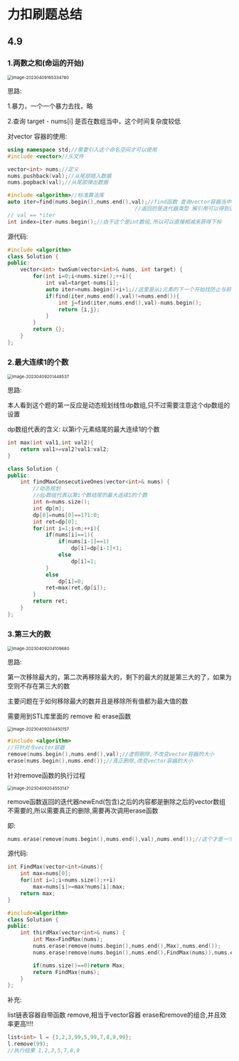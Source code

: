 # 力扣刷题总结

## 4.9

### 1.两数之和(命运的开始)

<img src="C:\Users\XiaoLuBan\AppData\Roaming\Typora\typora-user-images\image-20230409195334780.png" alt="image-20230409195334780" style="zoom:67%;" />

思路:

1.暴力，一个一个暴力去找，略

2.查询 target - nums[i] 是否在数组当中，这个时间复杂度较低

对vector 容器的使用:

```c++
using namespace std;//需要引入这个命名空间才可以使用
#include <vector>//头文件

vector<int> nums;//定义
nums.pushback(val);//从尾部插入数据
nums.popback(val);//从尾部弹出数据

#include <algorithm>//标准算法库
auto iter=find(nums.begin(),nums.end(),val);//find函数 查询vector容器当中是否存在相应的值
										//返回的是迭代器类型 解引用可以得到该下标的值
// val == *iter
int index=iter-nums.begin();//由于这个是int数组,所以可以直接相减来获得下标
```

源代码:

```c++
#include <algorithm>
class Solution {
public:
    vector<int> twoSum(vector<int>& nums, int target) {
        for(int i=0;i<nums.size();++i){
            int val=target-nums[i];
            auto iter=nums.begin()+i+1;//这里是从i元素的下一个开始找防止与前面的重复
            if(find(iter,nums.end(),val)!=nums.end()){
                int j=find(iter,nums.end(),val)-nums.begin();
                return {i,j};
            }
        }
        return {};
    }
};
```

### 2.最大连续1的个数

<img src="C:\Users\XiaoLuBan\AppData\Roaming\Typora\typora-user-images\image-20230409201448537.png" alt="image-20230409201448537" style="zoom:67%;" />

思路:

本人看到这个题的第一反应是动态规划线性dp数组,只不过需要注意这个dp数组的设置

dp数组代表的含义: 以第i个元素结尾的最大连续1的个数

```c++
int max(int val1,int val2){
    return val1>=val2?val1:val2;
}

class Solution {
public:
    int findMaxConsecutiveOnes(vector<int>& nums) {
        //动态规划
        //dp数组代表以第i个数结尾的最大连续1的个数
        int n=nums.size();
        int dp[n];
        dp[0]=nums[0]==1?1:0;
        int ret=dp[0];
        for(int i=1;i<n;++i){
            if(nums[i]==1){
                if(nums[i-1]==1)
                    dp[i]=dp[i-1]+1;
                else
                    dp[i]=1;
            }
            else
                dp[i]=0;
            ret=max(ret,dp[i]);
        }
        return ret;
    }
};
```

### 3.第三大的数

<img src="C:\Users\XiaoLuBan\AppData\Roaming\Typora\typora-user-images\image-20230409204109680.png" alt="image-20230409204109680" style="zoom:67%;" />

思路:

第一次移除最大的，第二次再移除最大的，剩下的最大的就是第三大的了，如果为空则不存在第三大的数

主要问题在于如何移除最大的数并且是移除所有值都为最大值的数

需要用到STL库里面的 remove 和 erase函数

<img src="C:\Users\XiaoLuBan\AppData\Roaming\Typora\typora-user-images\image-20230409204450157.png" alt="image-20230409204450157" style="zoom:67%;" />

```c++
#include <algorithm>
//只针对与vector容器
remove(nums.begin(),nums.end(),val);//虚假删除,不改变vector容器的大小
erase(nums.begin(),nums.end());//真正删除,改变vector容器的大小
```

针对remove函数的执行过程

<img src="C:\Users\XiaoLuBan\AppData\Roaming\Typora\typora-user-images\image-20230409204553147.png" alt="image-20230409204553147" style="zoom: 67%;" />

remove函数返回的迭代器newEnd(包含)之后的内容都是删除之后的vector数组不需要的,所以需要真正的删除,需要再次调用erase函数

即:

```c++
nums.erase(remove(nums.begin(),nums.end(),val),nums.end());//这个才是一个真正的删除过程,删除了所有值为val的元素
```

源代码:

```c++
int FindMax(vector<int>&nums){
    int max=nums[0];
    for(int i=1;i<nums.size();++i)
        max=nums[i]>=max?nums[i]:max;
    return max;
}

#include<algorithm>
class Solution {
public:
    int thirdMax(vector<int>& nums) {
        int Max=FindMax(nums);
        nums.erase(remove(nums.begin(),nums.end(),Max),nums.end());
        nums.erase(remove(nums.begin(),nums.end(),FindMax(nums)),nums.end());

        if(nums.size()==0)return Max;
        return FindMax(nums);
    }
};
```

补充:

list链表容器自带函数 remove,相当于vector容器 erase和remove的组合,并且效率更高!!!!

```c++
list<int> l = {1,2,3,99,5,99,7,8,9,99};
l.remove(99);
//执行结果 1,2,3,5,7,8,9
```


